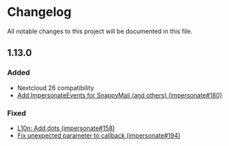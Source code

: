 # Changelog
All notable changes to this project will be documented in this file.

## 1.13.0

### Added

* Nextcloud 26 compatibility
* [Add ImpersonateEvents for SnappyMail (and others) (impersonate#180)](https://github.com/nextcloud/impersonate/pull/180)

### Fixed

* [L10n: Add dots (impersonate#158)](https://github.com/nextcloud/impersonate/pull/158)
* [Fix unexpected parameter to callback (impersonate#194)](https://github.com/nextcloud/impersonate/pull/194)
